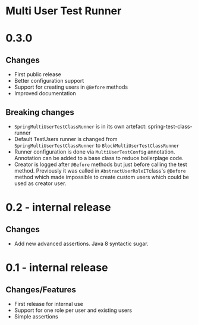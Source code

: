 Multi User Test Runner
======================

# 0.3.0

## Changes

* First public release
* Better configuration support
* Support for creating users in `@Before` methods
* Improved documentation

## Breaking changes

* `SpringMultiUserTestClassRunner` is in its own artefact: spring-test-class-runner
* Default TestUsers runner is changed from `SpringMultiUserTestClassRunner` to `BlockMultiUserTestClassRunner`
* Runner configuration is done via `MultiUserTestConfig` annotation. Annotation can be added to a base class to reduce boilerplage code.
* Creator is logged after `@Before` methods but just before calling the test method. Previously 
  it was called in `AbstractUserRoleIT`class's `@Before` method which made impossible to create custom users
  which could be used as creator user.

# 0.2 - internal release

## Changes

* Add new advanced assertions. Java 8 syntactic sugar.

# 0.1 - internal release

## Changes/Features

* First release for internal use
* Support for one role per user and existing users
* Simple assertions
